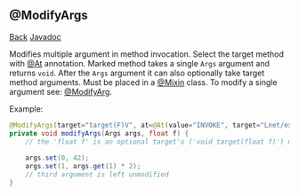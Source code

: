 ## @ModifyArgs
[Back](mixins.md) [Javadoc](https://jenkins.liteloader.com/view/Other/job/Mixin/javadoc/org/spongepowered/asm/mixin/injection/ModifyArgs.html)

Modifies multiple argument in method invocation. Select the target method with [@At](at.md) annotation. Marked method takes a single `Args` argument and returns `void`. After the `Args` argument it can also optionally take target method arguments. Must be placed in a [@Mixin](mixin.md) class. To modify a single argument see: [@ModifyArg](modify_arg.md).

Example:
```java
@ModifyArgs(target="target(F)V", at=@At(value="INVOKE", target="Lnet/example/Example;method(III)V"))
private void modifyArgs(Args args, float f) {
	// the 'float f' is an optional target's ('void target(float f)') method argument.
	
	args.set(0, 42);
	args.set(1, args.get(1) * 2);
	// third argument is left unmodified
}
```
